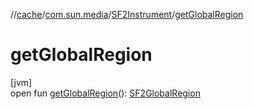 //[cache](../../../index.md)/[com.sun.media](../index.md)/[SF2Instrument](index.md)/[getGlobalRegion](get-global-region.md)

# getGlobalRegion

[jvm]\
open fun [getGlobalRegion](get-global-region.md)(): [SF2GlobalRegion](../-s-f2-global-region/index.md)
